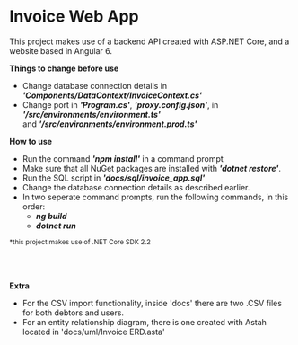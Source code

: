 # Invoice Web App


This project makes use of a backend API created with ASP.NET Core, and a website based in Angular 6.

<b>Things to change before use</b>

<ul>
  <li>Change database connection details in <b><i>'Components/DataContext/InvoiceContext.cs'</b></i></li>
  <li>Change port in <b><i>'Program.cs'</b></i>, <b><i>'proxy.config.json'</b></i>, in <b><i>'/src/environments/environment.ts'</b></i> <br /> and <b><i>'/src/environments/environment.prod.ts'</b></i></li>
</ul>

<b>How to use</b>

<ul>
  <li>Run the command <b><i>'npm install'</b></i> in a command prompt</li>
  <li>Make sure that all NuGet packages are installed with <b><i>'dotnet restore'</b></i>.</li>
  <li>Run the SQL script in <b><i>'docs/sql/invoice_app.sql'</b></i></li>
  <li>Change the database connection details as described earlier.</li>
  <li>In two seperate command prompts, run the following commands, in this order:
    <ul>
      <li><b><i>ng build</b></i></li>
      <li><b><i>dotnet run</b></i></li>
    </ul>
  </li>
</ul>
<small>*this project makes use of .NET Core SDK 2.2</small>

<br /><br />

<b>Extra</b>

<ul>
  <li>For the CSV import functionality, inside 'docs' there are two .CSV files for both debtors and users.</li>
  <li>For an entity relationship diagram, there is one created with Astah located in 'docs/uml/Invoice ERD.asta'</li>
</ul>
